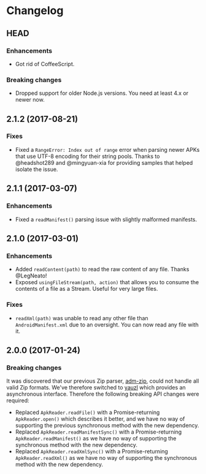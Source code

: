 # Changelog

## HEAD

### Enhancements

* Got rid of CoffeeScript.

### Breaking changes

* Dropped support for older Node.js versions. You need at least 4.x or newer now.

## 2.1.2 (2017-08-21)

### Fixes

* Fixed a `RangeError: Index out of range` error when parsing newer APKs that use UTF-8 encoding for their string pools. Thanks to @headshot289 and @mingyuan-xia for providing samples that helped isolate the issue.

## 2.1.1 (2017-03-07)

### Enhancements

* Fixed a `readManifest()` parsing issue with slightly malformed manifests.

## 2.1.0 (2017-03-01)

### Enhancements

* Added `readContent(path)` to read the raw content of any file. Thanks @LegNeato!
* Exposed `usingFileStream(path, action)` that allows you to consume the contents of a file as a Stream. Useful for very large files.

### Fixes

* `readXml(path)` was unable to read any other file than `AndroidManifest.xml` due to an oversight. You can now read any file with it.

## 2.0.0 (2017-01-24)

### Breaking changes

It was discovered that our previous Zip parser, [adm-zip](https://github.com/cthackers/adm-zip), could not handle all valid Zip formats. We've therefore switched to [yauzl](https://github.com/thejoshwolfe/yauzl) which provides an asynchronous interface. Therefore the following breaking API changes were required:

* Replaced `ApkReader.readFile()` with a Promise-returning `ApkReader.open()` which describes it better, and we have no way of supporting the previous synchronous method with the new dependency.
* Replaced `ApkReader.readManifestSync()` with a Promise-returning `ApkReader.readManifest()` as we have no way of supporting the synchronous method with the new dependency.
* Replaced `ApkReader.readXmlSync()` with a Promise-returning `ApkReader.readXml()` as we have no way of supporting the synchronous method with the new dependency.
